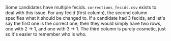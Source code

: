 Some candidates have multiple fecids. `corrections_fecids.csv` exists to deal with this issue. For any fecid (first column), the second column specifies what it should be changed to. If a candidate had 3 fecids, and let's say the first one is the correct one, then they would simply have two rows, one with 2 -> 1, and one with 3 -> 1. The third column is purely cosmetic, just so it's easier to remember who is who.

